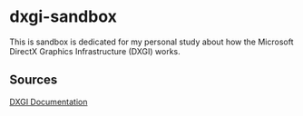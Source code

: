 # dxgi-sandbox
This is sandbox is dedicated for my personal study about how the Microsoft DirectX Graphics Infrastructure (DXGI) works.

## Sources

[DXGI Documentation](https://docs.microsoft.com/fi-fi/windows/win32/direct3ddxgi/dx-graphics-dxgi)
